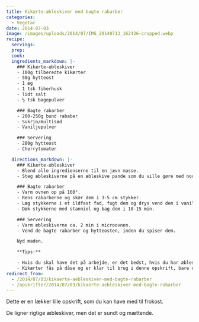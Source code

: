 ```yaml
---
title: Kikærte-æbleskiver med bagte rabarber
categories:
  - Vegetar
date: 2014-07-03
image: /images/uploads/2014/07/IMG_20140713_162426-cropped.webp
recipe:
  servings:
  prep:
  cook:
  ingredients_markdown: |-
    ### Kikærte-æbleskiver
    - 100g tilberedte kikærter
    - 50g hytteost
    - 1 æg
    - 1 tsk fiberhusk
    - lidt salt
    - ½ tsk bagepulver

    ### Bagte rabarber
    - 200-250g bund rababer
    - Sukrin/multisød
    - Vaniljepulver

    ### Servering
    - 200g hytteost
    - Cherrytomater

  directions_markdown: |-
    ### Kikærte-æbleskiver
    - Blend alle ingredienserne til en jævn masse.
    - Steg æbleskiverne på en æbleskive pande som du ville gøre med normale æbleskiver. De kan ligeså let laves som vafler, hvis man hellere vil dem.

    ### Bagte rabarber
    - Varm ovnen op på 160°.
    - Rens rabarberne og skær dem i 3-5 cm stykker.
    - Læg stykkerne i et ildfast fad, fugt dem og drys vend dem i vaniljepulve og sukrin.
    - Dæk stykkerne med stanniol og bag dem i 10-15 min.

    ### Servering
    - Varm æbleskiverne ca. 2 min i microovnen.
    - Vend de bagte rabarber og hytteosten, inden du spiser dem.

    Nyd maden.

    **Tips:**

    - Hvis du skal have det på arbejde, er det bedst, hvis du har æbleskiver og rabarber i hver deres beholder.
    - Kikærter fås på dåse og er klar til brug i denne opskrift, bare du hælder væden fra.
redirect_from:
  - /2014/07/03/kikaerte-aebleskiver-med-bagte-rabarber
  - /opskrifter/2014/07/03/kikaerte-aebleskiver-med-bagte-rabarber
---
```


Dette er en lækker lille opskrift, som du kan have med til frokost.

De ligner rigtige æbleskiver, men det er sundt og mættende.
